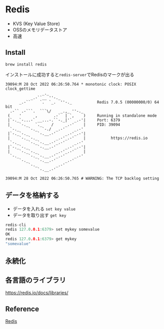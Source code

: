 # Redis

- KVS (Key Value Store)
- OSSのメモリデータストア
- 高速

## Install
```
brew install redis
```

インストールに成功すると`redis-server`でRedisのマークが出る
```
39094:M 28 Oct 2022 06:26:50.764 * monotonic clock: POSIX clock_gettime
                _._
           _.-``__ ''-._
      _.-``    `.  `_.  ''-._           Redis 7.0.5 (00000000/0) 64 bit
  .-`` .-```.  ```\/    _.,_ ''-._
 (    '      ,       .-`  | `,    )     Running in standalone mode
 |`-._`-...-` __...-.``-._|'` _.-'|     Port: 6379
 |    `-._   `._    /     _.-'    |     PID: 39094
  `-._    `-._  `-./  _.-'    _.-'
 |`-._`-._    `-.__.-'    _.-'_.-'|
 |    `-._`-._        _.-'_.-'    |           https://redis.io
  `-._    `-._`-.__.-'_.-'    _.-'
 |`-._`-._    `-.__.-'    _.-'_.-'|
 |    `-._`-._        _.-'_.-'    |
  `-._    `-._`-.__.-'_.-'    _.-'
      `-._    `-.__.-'    _.-'
          `-._        _.-'
              `-.__.-'

39094:M 28 Oct 2022 06:26:50.765 # WARNING: The TCP backlog setting
```

## データを格納する

- データを入れる `set key value`
- データを取り出す `get key`

```c
redis-cli
redis 127.0.0.1:6379> set mykey somevalue
OK
redis 127.0.0.1:6379> get mykey
"somevalue"
```

## 永続化

## 各言語のライブラリ
https://redis.io/docs/libraries/


## Reference
[Redis](https://redis.io/)
